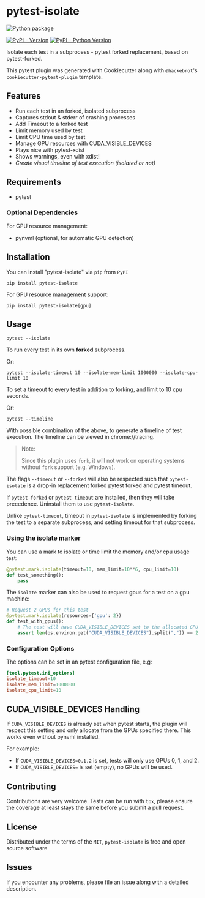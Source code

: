 # pytest-isolate

[![Python package](https://github.com/gilfree/pytest-isolate/actions/workflows/python-package.yml/badge.svg)](https://github.com/gilfree/pytest-isolate/actions/workflows/python-package.yml)

[![PyPI - Version](https://img.shields.io/pypi/v/pytest-isolate.svg)](https://pypi.org/project/pytest-isolate)
[![PyPI - Python Version](https://img.shields.io/pypi/pyversions/pytest-isolate.svg)](https://pypi.org/project/pytest-isolate)

Isolate each test in a subprocess - pytest forked replacement, based on pytest-forked.

This pytest plugin was generated with Cookiecutter along with `@hackebrot`'s `cookiecutter-pytest-plugin` template.

## Features

* Run each test in an forked, isolated subprocess
* Captures stdout & stderr of crashing processes
* Add Timeout to a forked test
* Limit memory used by test
* Limit CPU time used by test
* Manage GPU resources with CUDA_VISIBLE_DEVICES
* Plays nice with pytest-xdist
* Shows warnings, even with xdist!
* *Create visual timeline of test execution (isolated or not)*

## Requirements

* pytest

### Optional Dependencies

For GPU resource management:

* pynvml (optional, for automatic GPU detection)

## Installation

You can install "pytest-isolate" via `pip` from `PyPI`

    pip install pytest-isolate

For GPU resource management support:

    pip install pytest-isolate[gpu]

## Usage

    pytest --isolate

To run every test in its own **forked** subprocess.

Or:

    pytest --isolate-timeout 10 --isolate-mem-limit 1000000 --isolate-cpu-limit 10

To set a timeout to every test in addition to forking, and limit to 10 cpu seconds.

Or:

    pytest --timeline

With possible combination of the above, to generate a timeline of test execution. The
timeline can be viewed in chrome://tracing.

> Note:
>
> Since this plugin uses `fork`, it will not work on  operating systems without `fork` support (e.g. Windows).

The flags `--timeout` or `--forked` will also be respected such that `pytest-isolate` is a drop-in replacement forked pytest forked and pytest timeout.

If `pytest-forked` or `pytest-timeout` are installed, then
they will take precedence. Uninstall them to use `pytest-isolate`.

Unlike `pytest-timeout`, timeout in `pytest-isolate` is implemented by forking the test to a separate subprocess, and setting timeout for that subprocess.

### Using the isolate marker

You can use a mark to isolate or time limit the memory and/or cpu usage test:

```python
@pytest.mark.isolate(timeout=10, mem_limit=10**6, cpu_limit=10)
def test_something():
    pass
```

The `isolate` marker can also be used to request gpus for a test on a gpu machine:

```python
# Request 2 GPUs for this test
@pytest.mark.isolate(resources={'gpu': 2})
def test_with_gpus():
    # The test will have CUDA_VISIBLE_DEVICES set to the allocated GPU IDs
    assert len(os.environ.get("CUDA_VISIBLE_DEVICES").split(",")) == 2
```

### Configuration Options

The options can be set in an pytest configuration file, e.g:

```toml
[tool.pytest.ini_options]
isolate_timeout=10
isolate_mem_limit=1000000
isolate_cpu_limit=10
```

## CUDA_VISIBLE_DEVICES Handling

If `CUDA_VISIBLE_DEVICES` is already set when pytest starts, the plugin will respect this setting and only allocate from the GPUs specified there. This works even without pynvml installed.

For example:

* If `CUDA_VISIBLE_DEVICES=0,1,2` is set, tests will only use GPUs 0, 1, and 2.
* If `CUDA_VISIBLE_DEVICES=` is set (empty), no GPUs will be used.

## Contributing

Contributions are very welcome. Tests can be run with `tox`, please ensure
the coverage at least stays the same before you submit a pull request.

## License

Distributed under the terms of the `MIT`, `pytest-isolate` is free and open source software

## Issues

If you encounter any problems, please file an issue along with a detailed description.
